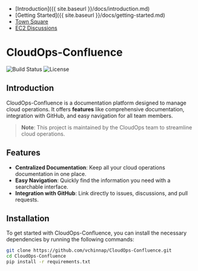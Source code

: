 - [Introduction]({{ site.baseurl }}/docs/introduction.md)
- [Getting Started]({{ site.baseurl }}/docs/getting-started.md)
- [Town Square](https://github.com/vchinnap/CloudOps-Confluence/discussions)
- [EC2 Discussions](https://github.com/vchinnap/HCOPS-TREO-REPOS/discussions)



# CloudOps-Confluence

![Build Status](https://img.shields.io/badge/build-passing-red) ![License](https://img.shields.io/badge/license-MIT-blue.svg)

## Introduction

CloudOps-Confluence is a documentation platform designed to manage cloud operations. It offers **features** like comprehensive documentation, integration with GitHub, and easy navigation for all team members.

> **Note**: This project is maintained by the CloudOps team to streamline cloud operations.

## Features

- **Centralized Documentation**: Keep all your cloud operations documentation in one place.
- **Easy Navigation**: Quickly find the information you need with a searchable interface.
- **Integration with GitHub**: Link directly to issues, discussions, and pull requests.

## Installation

To get started with CloudOps-Confluence, you can install the necessary dependencies by running the following commands:

```bash
git clone https://github.com/vchinnap/CloudOps-Confluence.git
cd CloudOps-Confluence
pip install -r requirements.txt
